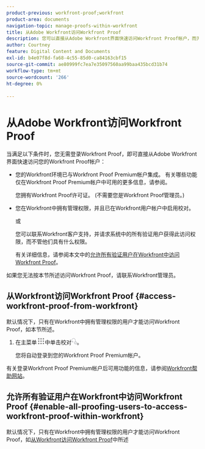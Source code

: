 ```yaml
---
product-previous: workfront-proof;workfront
product-area: documents
navigation-topic: manage-proofs-within-workfront
title: 从Adobe Workfront访问Workfront Proof
description: 您可以直接从Adobe Workfront界面快速访问Workfront Proof帐户，而无需登录到Workfront Proof。
author: Courtney
feature: Digital Content and Documents
exl-id: b4e07f8d-fa68-4c55-85d0-ca84163cbf15
source-git-commit: ae80999fc7ea7e35097560aa99baa435bcd31b74
workflow-type: tm+mt
source-wordcount: '266'
ht-degree: 0%

---
```


# 从Adobe Workfront访问Workfront Proof

当满足以下条件时，您无需登录Workfront Proof，即可直接从Adobe Workfront界面快速访问您的Workfront Proof帐户：

* 您的Workfront环境已与Workfront Proof Premium帐户集成。 有关哪些功能仅在Workfront Proof Premium帐户中可用的更多信息，请参阅。

  您拥有Workfront Proof许可证。 (不需要您是Workfront Proof管理员。)

* 您在Workfront中拥有管理权限，并且已在Workfront用户帐户中启用校对。

  或

  您可以联系Workfront客户支持，并请求系统中的所有验证用户获得此访问权限，而不管他们具有什么权限。

  有关详细信息，请参阅本文中的[允许所有验证用户在Workfront中访问Workfront Proof](#enable-all-proofing-users-to-access-workfront-proof-within-workfront)。

如果您无法按本节所述访问Workfront Proof，请联系Workfront管理员。

## 从Workfront访问Workfront Proof {#access-workfront-proof-from-workfront}

默认情况下，只有在Workfront中拥有管理权限的用户才能访问Workfront Proof，如本节所述。 

1. 在主菜单![](assets/main-menu-icon.png)中单击校对![](assets/proofing-main-menu.png)。

   您将自动登录到您的Workfront Proof Premium帐户。

有关登录Workfront Proof Premium帐户后可用功能的信息，请参阅[Workfront帮助网站](https://support.workfront.com)。

## 允许所有验证用户在Workfront中访问Workfront Proof {#enable-all-proofing-users-to-access-workfront-proof-within-workfront}

默认情况下，只有在Workfront中拥有管理权限的用户才能访问Workfront Proof，如[从Workfront访问Workfront Proof](#access-workfront-proof-from-workfront)中所述
